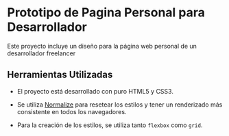 # Prototipo de Pagina Personal para Desarrollador

Este proyecto incluye un diseño para la página web personal de un desarrollador freelancer

## Herramientas Utilizadas
* El proyecto está desarrollado con puro HTML5 y CSS3.
* Se utiliza [Normalize](https://necolas.github.io/normalize.css/) para resetear los estilos y tener un renderizado más consistente en todos los navegadores.

* Para la creación de los estilos, se utiliza tanto `flexbox` como `grid`.